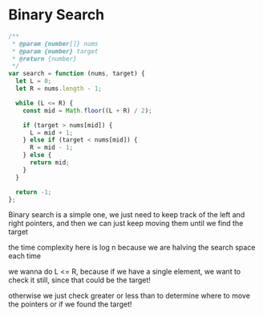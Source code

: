 # Binary Search

```js
/**
 * @param {number[]} nums
 * @param {number} target
 * @return {number}
 */
var search = function (nums, target) {
  let L = 0;
  let R = nums.length - 1;

  while (L <= R) {
    const mid = Math.floor((L + R) / 2);

    if (target > nums[mid]) {
      L = mid + 1;
    } else if (target < nums[mid]) {
      R = mid - 1;
    } else {
      return mid;
    }
  }

  return -1;
};
```

Binary search is a simple one, we just need to keep track of the left and right pointers, and then we can just keep moving them until we find the target

the time complexity here is log n because we are halving the search space each time

we wanna do L <= R, because if we have a single element, we want to check it still, since that could be the target!

otherwise we just check greater or less than to determine where to move the pointers or if we found the target!
